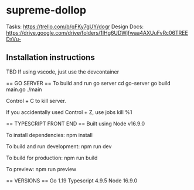 # supreme-dollop

Tasks: https://trello.com/b/qFKy7gUY/dogr
Design Docs: https://drive.google.com/drive/folders/1IHg6UDWjfwaa4AXUuFvRc06TREEDsVu-

## Installation instructions
TBD
If using vscode, just use the devcontainer

== GO SERVER ==
To build and run go server
cd go-server
go build main.go
./main

Control + C to kill server. 

If you accidentally used Control + Z, use
jobs
kill %1

== TYPESCRIPT FRONT END ==
Built using Node v16.9.0

To install dependencies: npm install 

To build and run development: npm run dev

To build for production: npm run build

To preview: npm run preview


== VERSIONS ==
Go 1.19
Typescript 4.9.5
Node 16.9.0